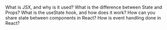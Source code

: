 
What is JSX, and why is it used?
What is the difference between State and Props?
What is the useState hook, and how does it work?
How can you share state between components in React?
How is event handling done in React?